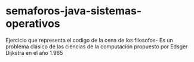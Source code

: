 # semaforos-java-sistemas-operativos
Ejercicio que representa el codigo de la cena de los filosofos- 
Es un problema clásico de las ciencias de la computación propuesto por Edsger Dijkstra en el año 1.965 

